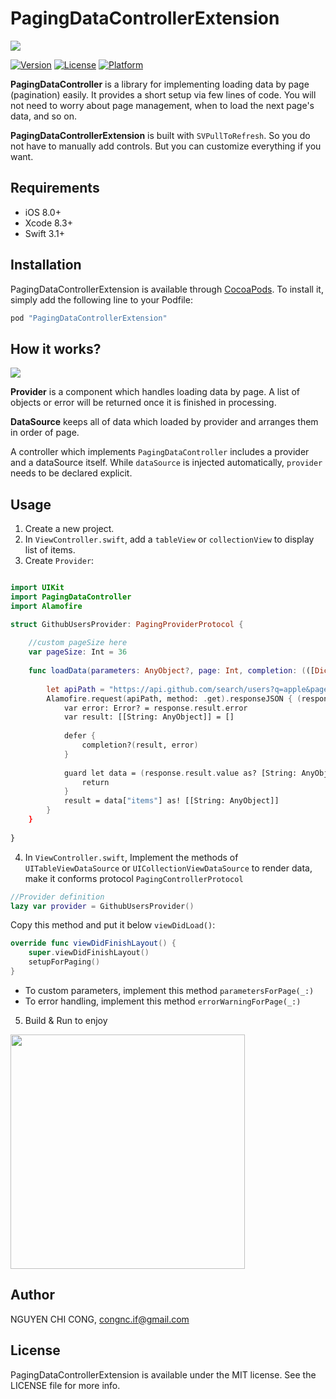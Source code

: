 # PagingDataControllerExtension

<img src="https://i.imgur.com/ATK9hZV.png"/>


[![Version](https://img.shields.io/cocoapods/v/PagingDataControllerExtension.svg?style=flat)](http://cocoapods.org/pods/PagingDataControllerExtension)
[![License](https://img.shields.io/cocoapods/l/PagingDataControllerExtension.svg?style=flat)](http://cocoapods.org/pods/PagingDataControllerExtension)
[![Platform](https://img.shields.io/cocoapods/p/PagingDataControllerExtension.svg?style=flat)](http://cocoapods.org/pods/PagingDataControllerExtension)


**PagingDataController** is a library for implementing loading data by page (pagination) easily. It provides a short setup via few lines of code. You will not need to worry about page management, when to load the next page's data, and so on.

**PagingDataControllerExtension** is built with `SVPullToRefresh`. So you do not have to manually add controls. But you can customize everything if you want.

## Requirements

- iOS 8.0+
- Xcode 8.3+
- Swift 3.1+

## Installation

PagingDataControllerExtension is available through [CocoaPods](http://cocoapods.org). To install
it, simply add the following line to your Podfile:

```ruby
pod "PagingDataControllerExtension"
```

## How it works?

<img src="https://i.imgur.com/ExwdwgR.jpg"/>

**Provider** is a component which handles loading data by page. A list of objects or error will be returned once it is finished in processing.

**DataSource** keeps all of data which loaded by provider and arranges them in order of page.

A controller which implements `PagingDataController` includes a provider and a dataSource itself. While `dataSource` is injected automatically, `provider` needs to be declared explicit.

## Usage

1. Create a new project.
2. In `ViewController.swift`, add a `tableView` or `collectionView` to display list of items.
3. Create `Provider`:

```swift

import UIKit
import PagingDataController
import Alamofire

struct GithubUsersProvider: PagingProviderProtocol {
    
    //custom pageSize here
    var pageSize: Int = 36
    
    func loadData(parameters: AnyObject?, page: Int, completion: (([Dictionary<String, AnyObject>], Error?) -> ())?) {
        
        let apiPath = "https://api.github.com/search/users?q=apple&page=\(page+1)&per_page=\(pageSize)"
        Alamofire.request(apiPath, method: .get).responseJSON { (response) in
            var error: Error? = response.result.error
            var result: [[String: AnyObject]] = []
            
            defer {
                completion?(result, error)
            }
            
            guard let data = (response.result.value as? [String: AnyObject]) else {
                return
            }
            result = data["items"] as! [[String: AnyObject]]
        }
    }
    
}

```

4. In `ViewController.swift`, Implement the methods of `UITableViewDataSource` or `UICollectionViewDataSource` to render data, make it conforms protocol `PagingControllerProtocol`

```swift
//Provider definition
lazy var provider = GithubUsersProvider()
```

Copy this method and put it below `viewDidLoad()`:

```swift
override func viewDidFinishLayout() {
    super.viewDidFinishLayout()
    setupForPaging()
}
```

* To custom parameters, implement this method ```parametersForPage(_:)```
* To error handling, implement this method ```errorWarningForPage(_:)```

5. Build & Run to enjoy

<img src="https://i.imgur.com/PFa9mJ2.png" width=375/>

## Author

NGUYEN CHI CONG, congnc.if@gmail.com

## License

PagingDataControllerExtension is available under the MIT license. See the LICENSE file for more info.
